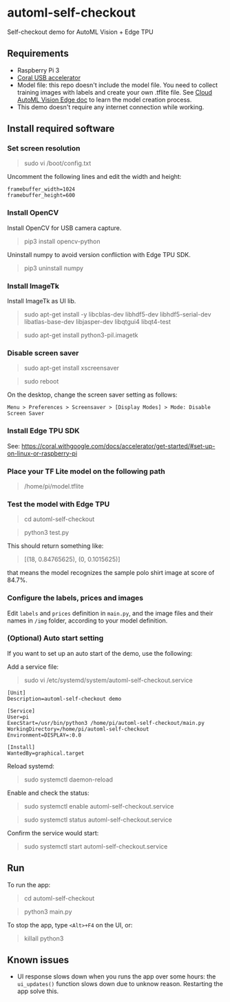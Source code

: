 # automl-self-checkout
Self-checkout demo for AutoML Vision + Edge TPU 

## Requirements
- Raspberry Pi 3
- [Coral USB accelerator](https://coral.withgoogle.com/products/accelerator)
- Model file: this repo doesn't include the model file. You need to collect training images with labels and create your own .tflite file. See [Cloud AutoML Vision Edge doc](https://cloud.google.com/vision/automl/docs/edge-quickstart) to learn the model creation process.
- This demo doesn't require any internet connection while working.

## Install required software

### Set screen resolution
> sudo vi /boot/config.txt

Uncomment the following lines and edit the width and height:

```
framebuffer_width=1024
framebuffer_height=600
```

### Install OpenCV

Install OpenCV for USB camera capture.

> pip3 install opencv-python 

Uninstall numpy to avoid version confliction with Edge TPU SDK.

> pip3 uninstall numpy

### Install ImageTk

Install ImageTk as UI lib.

> sudo apt-get install -y libcblas-dev libhdf5-dev libhdf5-serial-dev libatlas-base-dev libjasper-dev  libqtgui4  libqt4-test

> sudo apt-get install python3-pil.imagetk

### Disable screen saver

> sudo apt-get install xscreensaver

> sudo reboot

On the desktop, change the screen saver setting as follows:

```
Menu > Preferences > Screensaver > [Display Modes] > Mode: Disable Screen Saver
```

### Install Edge TPU SDK
See: https://coral.withgoogle.com/docs/accelerator/get-started/#set-up-on-linux-or-raspberry-pi

### Place your TF Lite model on the following path

> /home/pi/model.tflite

### Test the model with Edge TPU

> cd automl-self-checkout

> python3 test.py

This should return something like:

> [(18, 0.84765625), (0, 0.1015625)]

that means the model recognizes the sample polo shirt image at score of 84.7%.

### Configure the labels, prices and images

Edit `labels` and `prices` definition in `main.py`, and the image files and their names in `/img` folder, according to your model definition.

### (Optional) Auto start setting

If you want to set up an auto start of the demo, use the following:

Add a service file:

> sudo vi /etc/systemd/system/automl-self-checkout.service

```
[Unit]
Description=automl-self-checkout demo

[Service]
User=pi
ExecStart=/usr/bin/python3 /home/pi/automl-self-checkout/main.py
WorkingDirectory=/home/pi/automl-self-checkout
Environment=DISPLAY=:0.0

[Install]
WantedBy=graphical.target
```

Reload systemd:

> sudo systemctl daemon-reload

Enable and check the status:

> sudo systemctl enable automl-self-checkout.service

> sudo systemctl status automl-self-checkout.service

Confirm the service would start:

> sudo systemctl start automl-self-checkout.service

## Run 

To run the app:

> cd automl-self-checkout

> python3 main.py

To stop the app, type `<Alt>+F4` on the UI, or: 

> killall python3

## Known issues

- UI response slows down when you runs the app over some hours: the `ui_updates()` function slows down due to unknow reason. Restarting the app solve this.

